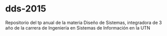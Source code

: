 # dds-2015
Repositorio del tp anual de la materia Diseño de Sistemas, integradora de 3 año de la carrera de Ingeniería en Sistemas de Información en la UTN
